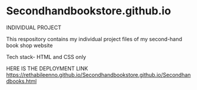 # Secondhandbookstore.github.io

INDIVIDUAL PROJECT 

This respository contains my individual project  files of my second-hand book shop website 

Tech stack- HTML and CSS only

HERE IS THE DEPLOYMENT LINK https://rethabileenno.github.io/Secondhandbookstore.github.io/Secondhandbooks.html
